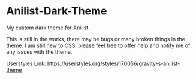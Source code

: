 # Anilist-Dark-Theme
My custom dark theme for Anilist.

This is still in the works, there may be bugs or many broken things in the theme.
I am still new to CSS, please feel free to offer help and notify me of any issues with the theme.

Userstyles Link: https://userstyles.org/styles/170056/gravity-s-anilist-theme
